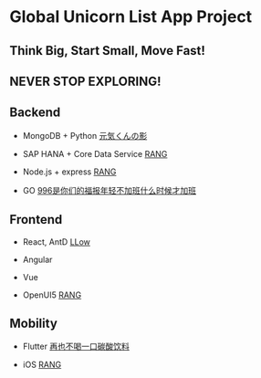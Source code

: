 # Global Unicorn List App Project

## Think Big, Start Small, Move Fast!
## NEVER STOP EXPLORING!

## Backend

- MongoDB + Python 
[元気くんの影](http://github.com)


- SAP HANA + Core Data Service
[RANG](https://github.com/rangwei/unicorn-hana)

- Node.js + express
[RANG](http://)

- GO
[996是你们的福报年轻不加班什么时候才加班](http://)

## Frontend

- React, AntD
[LLow](http://)

- Angular

- Vue

- OpenUI5
[RANG](https://github.com/rangwei/unicorn-ui)

## Mobility

- Flutter
[再也不喝一口碳酸饮料](http://)

- iOS
[RANG](http://)

